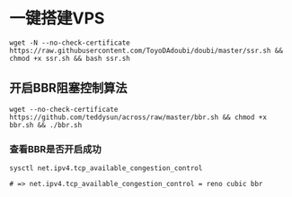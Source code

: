 # 一键搭建VPS

```shell
wget -N --no-check-certificate https://raw.githubusercontent.com/ToyoDAdoubi/doubi/master/ssr.sh && chmod +x ssr.sh && bash ssr.sh
```

## 开启BBR阻塞控制算法

```shell
wget --no-check-certificate https://github.com/teddysun/across/raw/master/bbr.sh && chmod +x bbr.sh && ./bbr.sh
```

### 查看BBR是否开启成功

```shell
sysctl net.ipv4.tcp_available_congestion_control

# => net.ipv4.tcp_available_congestion_control = reno cubic bbr
```
